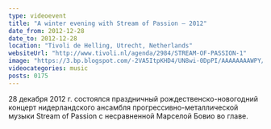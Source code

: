 ```yaml
---
type: videoevent
title: "A winter evening with Stream of Passion — 2012"
date_from: 2012-12-28
date_to: 2012-12-28
location: "Tivoli de Helling, Utrecht, Netherlands"
websiteUrl: "http://www.tivoli.nl/agenda/2984/STREAM-OF-PASSION-1"
image: "https://3.bp.blogspot.com/-2VA5ItpKHD4/UN8wi-0DpPI/AAAAAAAAWPY/aGH25OmXyCA/s1600/dsc06117.picasaweb.jpg"
videocategories: music
posts: 0175
---
```


28 декабря 2012 г. состоялся праздничный рождественско-новогодний концерт нидерландского ансамбля прогрессивно-металлической музыки Stream of Passion с несравненной Марселой Бовио во главе.
